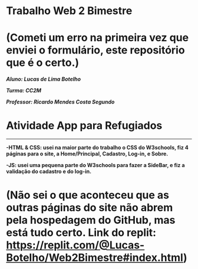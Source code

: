 # Trabalho Web 2 Bimestre 

# (Cometi um erro na primeira vez que enviei o formulário, este repositório que é o certo.)

***Aluno: Lucas de Lima Botelho***

***Turma: CC2M***

***Professor: Ricardo Mendes Costa Segundo***

# Atividade App para Refugiados
---
**-HTML & CSS: usei na maior parte do trabalho o CSS do W3schools, fiz 4 páginas para o site, a Home/Principal, Cadastro, Log-in, e Sobre.**

**-JS: usei uma pequena parte do W3schools para fazer a SideBar, e fiz a validação do cadastro e do log-in.**

# (Não sei o que aconteceu que as outras páginas do site não abrem pela hospedagem do GitHub, mas está tudo certo. Link do replit: https://replit.com/@Lucas-Botelho/Web2Bimestre#index.html)
